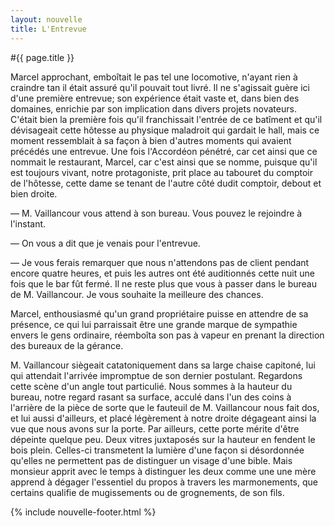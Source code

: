 ```yaml
---
layout: nouvelle
title: L'Entrevue
---
```


#{{ page.title }}

Marcel approchant, emboîtait le pas tel une locomotive, n'ayant rien à craindre tan il était assuré qu'il pouvait tout livré. Il ne s'agissait guère ici d'une première entrevue; son expérience était vaste et, dans bien des domaines, enrichie par son implication dans divers projets novateurs. C'était bien la première fois qu'il franchissait l'entrée de ce batîment et qu'il dévisageait cette hôtesse au physique maladroit qui gardait le hall, mais ce moment ressemblait à sa façon à bien d'autres moments qui avaient précédés une entrevue. Une fois l'Accordéon pénétré, car cet ainsi que ce nommait le restaurant, Marcel, car c'est ainsi que se nomme, puisque qu'il est toujours vivant, notre protagoniste, prit place au tabouret du comptoir de l'hôtesse, cette dame se tenant de l'autre côté dudit comptoir, debout et bien droite.

&mdash; M. Vaillancour vous attend à son bureau. Vous pouvez le rejoindre à l'instant.

&mdash; On vous a dit que je venais pour l'entrevue.

&mdash; Je vous ferais remarquer que nous n'attendons pas de client pendant encore quatre heures, et puis les autres ont été auditionnés cette nuit une fois que le bar fût fermé. Il ne reste plus que vous à passer dans le bureau de M. Vaillancour. Je vous souhaite la meilleure des chances.

Marcel, enthousiasmé qu'un grand propriétaire puisse en attendre de sa présence, ce qui lui parraissait être une grande marque de sympathie envers le gens ordinaire, réemboîta son pas à vapeur en prenant la direction des bureaux de la gérance.

M. Vaillancour siègeait catatoniquement dans sa large chaise capitoné, lui qui attendait l'arrivée impromptue de son dernier postulant. Regardons cette scène d'un angle tout particulié. Nous sommes à la hauteur du bureau, notre regard rasant sa surface, acculé dans l'un des coins à l'arrière de la pièce de sorte que le fauteuil de M. Vaillancour nous fait dos, et lui aussi d'ailleurs, et placé légèrement à notre droite dégageant ainsi la vue que nous avons sur la porte. Par ailleurs, cette porte mérite d'être dépeinte quelque peu. Deux vitres juxtaposés sur la hauteur en fendent le bois plein. Celles-ci transmetent la lumière d'une façon si désordonnée qu'elles ne permettent pas de distinguer un visage d'une bible. Mais monsieur apprit avec le temps à distinguer les deux comme une une mère apprend à dégager l'essentiel du propos à travers les marmonements, que certains qualifie de mugissements ou de grognements, de son fils. 

{% include nouvelle-footer.html %}